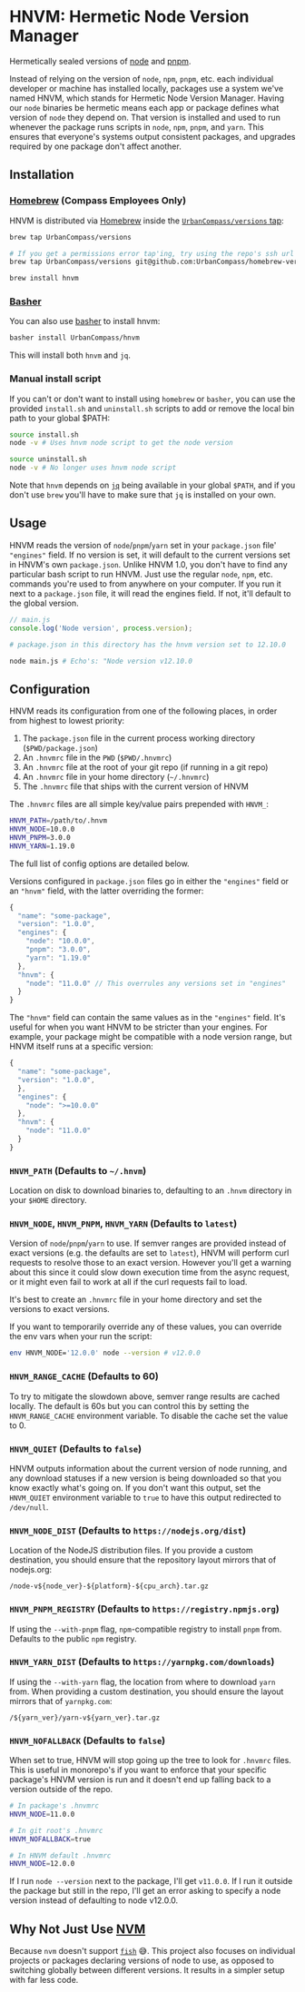 # HNVM: Hermetic Node Version Manager

Hermetically sealed versions of [node](https://npmjs.org) and [pnpm](https://pnpm.js.org).

Instead of relying on the version of `node`, `npm`, `pnpm`, etc. each individual developer or
machine has installed locally, packages use a system we've named HNVM, which stands for Hermetic
Node Version Manager. Having our `node` binaries be hermetic means each app or package defines what
version of `node` they depend on. That version is installed and used to run whenever the package
runs scripts in `node`, `npm`, `pnpm`, and `yarn`. This ensures that everyone's systems output
consistent packages, and upgrades required by one package don't affect another.

## Installation

### [Homebrew](https://brew.sh) (Compass Employees Only)

HNVM is distributed via [Homebrew](https://brew.sh) inside the
[`UrbanCompass/versions` tap](https://github.com/UrbanCompass/homebrew-versions):

```sh
brew tap UrbanCompass/versions

# If you get a permissions error tap'ing, try using the repo's ssh url
brew tap UrbanCompass/versions git@github.com:UrbanCompass/homebrew-versions.git

brew install hnvm
```

### [Basher](https://github.com/basherpm/basher)

You can also use [basher](https://github.com/basherpm/basher) to install hnvm:

```sh
basher install UrbanCompass/hnvm
```

This will install both `hnvm` and `jq`.

### Manual install script

If you can't or don't want to install using `homebrew` or `basher`, you can use the provided
`install.sh` and `uninstall.sh` scripts to add or remove the local bin path to your global $PATH:

```sh
source install.sh
node -v # Uses hnvm node script to get the node version

source uninstall.sh
node -v # No longer uses hnvm node script
```

Note that `hnvm` depends on [`jq`](https://stedolan.github.io/jq/) being available in your global
`$PATH`, and if you don't use `brew` you'll have to make sure that `jq` is installed on your own.

## Usage

HNVM reads the version of `node`/`pnpm`/`yarn` set in your `package.json` file' `"engines"` field. If
no version is set, it will default to the current versions set in HNVM's own `package.json`. Unlike
HNVM 1.0, you don't have to find any particular bash script to run HNVM. Just use the regular
`node`, `npm`, etc. commands you're used to from anywhere on your computer. If you run it
next to a `package.json` file, it will read the engines field. If not, it'll default to the global
version.

```js
// main.js
console.log('Node version', process.version);
```

```sh
# package.json in this directory has the hnvm version set to 12.10.0

node main.js # Echo's: "Node version v12.10.0
```

## Configuration

HNVM reads its configuration from one of the following places, in order from highest to lowest
priority:
1. The `package.json` file in the current process working directory (`$PWD/package.json`)
2. An `.hnvmrc` file in the `PWD` (`$PWD/.hnvmrc`)
3. An `.hnvmrc` file at the root of your git repo (if running in a git repo)
4. An `.hnvmrc` file in your home directory (`~/.hnvmrc`)
5. The `.hnvmrc` file that ships with the current version of HNVM

The `.hnvmrc` files are all simple key/value pairs prepended with `HNVM_`:
```sh
HNVM_PATH=/path/to/.hnvm
HNVM_NODE=10.0.0
HNVM_PNPM=3.0.0
HNVM_YARN=1.19.0
```

The full list of config options are detailed below.

Versions configured in `package.json` files go in either the `"engines"` field or an
`"hnvm"` field, with the latter overriding the former:
```js
{
  "name": "some-package",
  "version": "1.0.0",
  "engines": {
    "node": "10.0.0",
    "pnpm": "3.0.0",
    "yarn": "1.19.0"
  },
  "hnvm": {
    "node": "11.0.0" // This overrules any versions set in "engines"
  }
}
```

The `"hnvm"` field can contain the same values as in the `"engines"` field. It's useful for when
you want HNVM to be stricter than your engines. For example, your package might be compatible with a
node version range, but HNVM itself runs at a specific version:

```js
{
  "name": "some-package",
  "version": "1.0.0",
  },
  "engines": {
    "node": ">=10.0.0"
  },
  "hnvm": {
    "node": "11.0.0"
  }
}
```

### `HNVM_PATH` (Defaults to `~/.hnvm`)

Location on disk to download binaries to, defaulting to an `.hnvm` directory in your `$HOME`
directory.

### `HNVM_NODE`, `HNVM_PNPM`, `HNVM_YARN` (Defaults to `latest`)

Version of `node`/`pnpm`/`yarn` to use. If semver ranges are provided instead of exact versions
(e.g. the defaults are set to `latest`), HNVM will perform curl requests to resolve those to an
exact version. However you'll get a warning about this since it could slow down execution time from
the async request, or it might even fail to work at all if the curl requests fail to load.

It's best to create an `.hnvmrc` file in your home directory and set the versions to exact versions.

If you want to temporarily override any of these values, you can override the env vars when your
run the script:

```sh
env HNVM_NODE='12.0.0' node --version # v12.0.0
```

### `HNVM_RANGE_CACHE` (Defaults to 60)

To try to mitigate the slowdown above, semver range results are cached locally. The default is 60s
but you can control this by setting the `HNVM_RANGE_CACHE` environment variable. To disable the
cache set the value to 0.

### `HNVM_QUIET` (Defaults to `false`)

HNVM outputs information about the current version of node running, and any download statuses if a
new version is being downloaded so that you know exactly what's going on. If you don't want this
output, set the `HNVM_QUIET` environment variable to `true` to have this output redirected to
`/dev/null`.

### `HNVM_NODE_DIST` (Defaults to `https://nodejs.org/dist`)

Location of the NodeJS distribution files. If you provide a custom destination, you should ensure
that the repository layout mirrors that of nodejs.org:
```
/node-v${node_ver}-${platform}-${cpu_arch}.tar.gz
```

### `HNVM_PNPM_REGISTRY` (Defaults to `https://registry.npmjs.org`)

If using the `--with-pnpm` flag, `npm`-compatible registry to install `pnpm` from. Defaults to the
public `npm` registry.

### `HNVM_YARN_DIST` (Defaults to `https://yarnpkg.com/downloads`)

If using the `--with-yarn` flag, the location from where to download `yarn` from. When providing a
custom destination, you should ensure the layout mirrors that of `yarnpkg.com`:
```
/${yarn_ver}/yarn-v${yarn_ver}.tar.gz
```


### `HNVM_NOFALLBACK` (Defaults to `false`)

When set to true, HNVM will stop going up the tree to look for `.hnvmrc` files. This is useful in
monorepo's if you want to enforce that your specific package's HNVM version is run and it doesn't
end up falling back to a version outside of the repo.

```sh
# In package's .hnvmrc
HNVM_NODE=11.0.0

# In git root's .hnvmrc
HNVM_NOFALLBACK=true

# In HNVM default .hnvmrc
HNVM_NODE=12.0.0
```

If I run `node --version` next to the package, I'll get `v11.0.0`. If I run it outside the package
but still in the repo, I'll get an error asking to specify a node version instead of defaulting to
node v12.0.0.

## Why Not Just Use [NVM](https://github.com/nvm-sh/nvm)

Because `nvm` doesn't support [`fish`](https://fish.sh) 😅. This project also focuses on individual
projects or packages declaring versions of node to use, as opposed to switching globally between
different versions. It results in a simpler setup with far less code.
